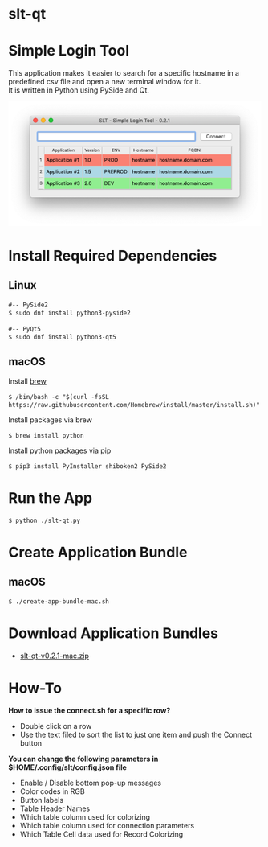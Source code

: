 # slt-qt

# Simple Login Tool

This application makes it easier to search for a specific hostname in a predefined csv file and open a new terminal window for it.<br/>
It is written in Python using PySide and Qt.

![Screenshot](/screenshot/slt-qt-v0.2.1-mac.png "slt-qt v0.2.1")

# Install Required Dependencies

## Linux

```
#-- PySide2
$ sudo dnf install python3-pyside2

#-- PyQt5
$ sudo dnf install python3-qt5
```

## macOS

Install [brew](https://brew.sh/)

```
$ /bin/bash -c "$(curl -fsSL https://raw.githubusercontent.com/Homebrew/install/master/install.sh)"
```

Install packages via brew

```
$ brew install python
```

Install python packages via pip

```
$ pip3 install PyInstaller shiboken2 PySide2
```

# Run the App

```
$ python ./slt-qt.py
```

# Create Application Bundle

## macOS

```
$ ./create-app-bundle-mac.sh
```

# Download Application Bundles
- [slt-qt-v0.2.1-mac.zip](https://github.com/MaxyLabs/slt-qt/raw/master/build/slt-qt-v0.2.1-mac.zip)

# How-To
**How to issue the connect.sh for a specific row?**
- Double click on a row
- Use the text filed to sort the list to just one item and push the Connect button

**You can change the following parameters in $HOME/.config/slt/config.json file**
- Enable / Disable bottom pop-up messages
- Color codes in RGB
- Button labels
- Table Header Names
- Which table column used for colorizing
- Which table column used for connection parameters
- Which Table Cell data used for Record Colorizing
